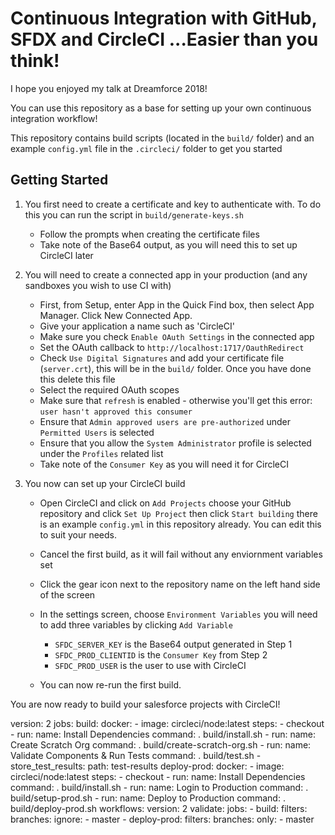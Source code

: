 # Continuous Integration with GitHub, SFDX and CircleCI ...Easier than you think!

I hope you enjoyed my talk at Dreamforce 2018!

You can use this repository as a base for setting up your own continuous integration workflow!

This repository contains build scripts (located in the `build/` folder) and an example `config.yml` file in the `.circleci/` folder to get you started

## Getting Started

1. You first need to create a certificate and key to authenticate with. To do this you can run the script in `build/generate-keys.sh`

    * Follow the prompts when creating the certificate files
    * Take note of the Base64 output, as you will need this to set up CircleCI later

2. You will need to create a connected app in your production (and any sandboxes you wish to use CI with)

    * First, from Setup, enter App in the Quick Find box, then select App Manager. Click New Connected App.
    * Give your application a name such as 'CircleCI' 
    * Make sure you check `Enable OAuth Settings` in the connected app
    * Set the OAuth callback to `http://localhost:1717/OauthRedirect`
    * Check `Use Digital Signatures` and add your certificate file (`server.crt`), this will be in the `build/` folder. Once you have done this delete this file
    * Select the required OAuth scopes
    * Make sure that `refresh` is enabled - otherwise you'll get this error: `user hasn't approved this consumer`
    * Ensure that `Admin approved users are pre-authorized` under `Permitted Users` is selected
    * Ensure that you allow the `System Administrator` profile is selected under the `Profiles` related list
    * Take note of the `Consumer Key` as you will need it for CircleCI

3. You now can set up your CircleCI build
    
    * Open CircleCI and click on `Add Projects` choose your GitHub repository and click `Set Up Project` then click `Start building` there is an example `config.yml` in this repository already. You can edit this to suit your needs.
    * Cancel the first build, as it will fail without any enviornment variables set
    * Click the gear icon next to the repository name on the left hand side of the screen
    * In the settings screen, choose `Environment Variables` you will need to add three variables by clicking `Add Variable`  


        + `SFDC_SERVER_KEY` is the Base64 output generated in Step 1  
        + `SFDC_PROD_CLIENTID` is the `Consumer Key` from Step 2  
        + `SFDC_PROD_USER` is the user to use with CircleCI  


    * You can now re-run the first build. 

You are now ready to build your salesforce projects with CircleCI!

version: 2
jobs:
  build:
    docker:
      - image: circleci/node:latest
    steps:
      - checkout
      - run:
          name: Install Dependencies
          command: . build/install.sh
      - run:
          name: Create Scratch Org
          command: . build/create-scratch-org.sh
      - run:
          name: Validate Components & Run Tests
          command: . build/test.sh
      - store_test_results:
          path: test-results
  deploy-prod:
    docker:
    - image: circleci/node:latest
    steps:
      - checkout
      - run:
          name: Install Dependencies
          command: . build/install.sh
      - run:
          name: Login to Production
          command: . build/setup-prod.sh
      - run:
          name: Deploy to Production
          command: . build/deploy-prod.sh
workflows:
  version: 2
  validate:
    jobs:
      - build:
          filters:
            branches:
              ignore:
                - master
      - deploy-prod:
          filters:
            branches:
              only:
                - master